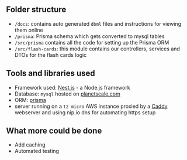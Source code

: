 ## Folder structure

- `/docs`: contains auto generated `dbml` files and instructions for viewing them online
- `/prisma`: Prisma schema which gets converted to mysql tables 
- `/src/prisma` contains all the code for setting up the Prisma ORM
- `/src/flash-cards`: this module contains our controllers, services and DTOs for the flash cards logic

## Tools and libraries used

- Framework used: [Nest.js](https://nestjs.com/) - a Node.js framework
- Database: `mysql` hosted on [planetscale.com](https://planetscale.com/)
- ORM: [prisma](https://www.prisma.io/)
- server running on a `t2 micro` AWS instance proxied by a [Caddy](https://caddyserver.com/) webserver and using nip.io dns for automating https setup

## What more could be done

- Add caching 
- Automated testing
